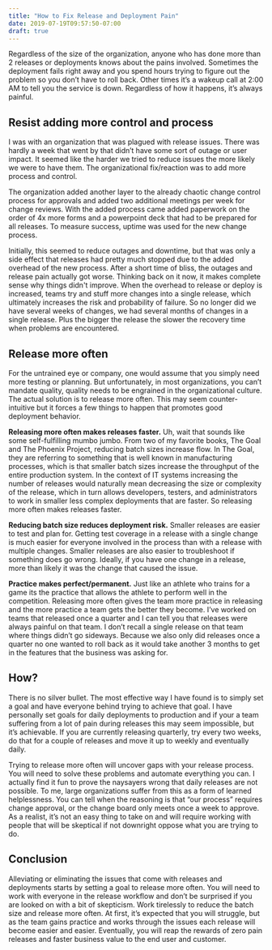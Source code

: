 ```yaml
---
title: "How to Fix Release and Deployment Pain"
date: 2019-07-19T09:57:50-07:00
draft: true
---
```


Regardless of the size of the organization, anyone who has done more than 2 releases or deployments knows about the pains involved. Sometimes the deployment fails right away and you spend hours trying to figure out the problem so you don’t have to roll back. Other times it’s a wakeup call at 2:00 AM to tell you the service is down. Regardless of how it happens, it’s always painful.

## Resist adding more control and process

I was with an organization that was plagued with release issues.  There was hardly a week that went by that didn’t have some sort of outage or user impact.  It seemed like the harder we tried to reduce issues the more likely we were to have them.  The organizational fix/reaction was to add more process and control.

The organization added another layer to the already chaotic change control process for approvals and added two additional meetings per week for change reviews.  With the added process came added paperwork on the order of 4x more forms and a powerpoint deck that had to be prepared for all releases.  To measure success, uptime was used for the new change process.

Initially, this seemed to reduce outages and downtime, but that was only a side effect that releases had pretty much stopped due to the added overhead of the new process.  After a short time of bliss, the outages and release pain actually got worse.  Thinking back on it now, it makes complete sense why things didn't improve.  When the overhead to release or deploy is increased, teams try and stuff more changes into a single release, which ultimately increases the risk and probability of failure.  So no longer did we have several weeks of changes, we had several months of changes in a single release.  Plus the bigger the release the slower the recovery time when problems are encountered.

## Release more often

For the untrained eye or company, one would assume that you simply need more testing or planning. But unfortunately, in most organizations, you can’t mandate quality, quality needs to be engrained in the organizational culture.  The actual solution is to release more often.  This may seem counter-intuitive but it forces a few things to happen that promotes good deployment behavior.

**Releasing more often makes releases faster.**  Uh, wait that sounds like some self-fulfilling mumbo jumbo.  From two of my favorite books, The Goal and The Phoenix Project, reducing batch sizes increase flow.  In The Goal, they are referring to something that is well known in manufacturing processes, which is that smaller batch sizes increase the throughput of the entire production system.  In the context of IT systems increasing the number of releases would naturally mean decreasing the size or complexity of the release, which in turn allows developers, testers, and administrators to work in smaller less complex deployments that are faster. So releasing more often makes releases faster.

**Reducing batch size reduces deployment risk.**  Smaller releases are easier to test and plan for.  Getting test coverage in a release with a single change is much easier for everyone involved in the process than with a release with multiple changes.  Smaller releases are also easier to troubleshoot if something does go wrong.  Ideally, if you have one change in a release, more than likely it was the change that caused the issue.

**Practice makes perfect/permanent.** Just like an athlete who trains for a game its the practice that allows the athlete to perform well in the competition.  Releasing more often gives the team more practice in releasing and the more practice a team gets the better they become.  I’ve worked on teams that released once a quarter and I can tell you that releases were always painful on that team.  I don’t recall a single release on that team where things didn’t go sideways.  Because we also only did releases once a quarter no one wanted to roll back as it would take another 3 months to get in the features that the business was asking for.

## How?

There is no silver bullet.  The most effective way I have found is to simply set a goal and have everyone behind trying to achieve that goal.  I have personally set goals for daily deployments to production and if your a team suffering from a lot of pain during releases this may seem impossible, but it’s achievable.  If you are currently releasing quarterly, try every two weeks, do that for a couple of releases and move it up to weekly and eventually daily.

Trying to release more often will uncover gaps with your release process.  You will need to solve these problems and automate everything you can.  I actually find it fun to prove the naysayers wrong that daily releases are not possible.  To me, large organizations suffer from this as a form of learned helplessness.  You can tell when the reasoning is that “our process” requires change approval, or the change board only meets once a week to approve.  As a realist, it’s not an easy thing to take on and will require working with people that will be skeptical if not downright oppose what you are trying to do.

## Conclusion

Alleviating or eliminating the issues that come with releases and deployments starts by setting a goal to release more often.  You will need to work with everyone in the release workflow and don’t be surprised if you are looked on with a bit of skepticism.  Work tirelessly to reduce the batch size and release more often.  At first, it’s expected that you will struggle, but as the team gains practice and works through the issues each release will become easier and easier.  Eventually, you will reap the rewards of zero pain releases and faster business value to the end user and customer.
